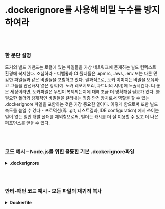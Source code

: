 # .dockerignore를 사용해 비밀 누수를 방지하여라

<br/><br/>

### 한 문단 설명

도커의 빌드 커맨드는 로컬에 있는 파일들을 가상 네트워크에 존재하는 빌드 컨텍스트 환경에 복제한다. 조심하라 - 디벨롭과 CI 폴더들은 .npmrc, .aws, .env 또는 다른 민감한 파일들과 같은 비밀들을 포함하고 있다. 결과적으로, 도커 이미지는 비밀을 보유하고 그들을 안전하지 않은 영역(예. 도커 레포지토리, 파트너의 서버)에 노출시킨다. 더 좋은 세상이라면, 도커파일은 무엇이 복제되는지에 대해 조금 더 명확해질 필요가 있다. 불필요한 폴더와 잠재적인 비밀들을 걸러내는 최종 안전 장치로서 역할을 할 수 있는 .dockerignore 파일을 포함하는 것은 가장 중요한 일이다. 이렇게 함으로써 또한 빌드속도를 높일 수 있다 - 프로덕션(즉. .git, 테스트결과, IDE configuration) 에서 쓰이는 일이 없는 일반 개발 폴더를 제외함으로써, 빌더는 캐시를 더 잘 이용할 수 있고 더 나은 퍼포먼스를 얻을 수 있다.

<br/><br/>

### 코드 예시 – Node.js를 위한 훌륭한 기본 .dockerignore파일

<details>
<summary><strong>.dockerignore</strong></summary>

```
**/node_modules/
**/.git
**/README.md
**/LICENSE
**/.vscode
**/npm-debug.log
**/coverage
**/.env
**/.editorconfig
**/.aws
**/dist
```

</details>

<br/><br/>

### 안티-패턴 코드 예시 - 모든 파일의 재귀적 복사

<details>
<summary><strong>Dockerfile</strong></summary>

```dockerfile
FROM node:12-slim AS build

WORKDIR /usr/src/app
# 다음의 줄은 모든 것을 복사한다.
COPY . .

# 나머지는 여기에 온다

```

</details>
